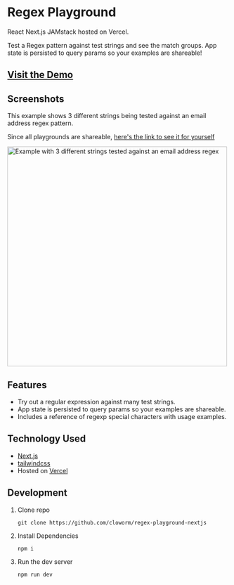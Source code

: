 # Regex Playground

React Next.js JAMstack hosted on Vercel.

Test a Regex pattern against test strings and see the match groups. App state is persisted to query params so your examples are shareable!

## [Visit the Demo](https://regex-playground.cloworm.vercel.app/)

## Screenshots

This example shows 3 different strings being tested against an email address regex pattern.

Since all playgrounds are shareable, [here's the link to see it for yourself](https://regex-playground.cloworm.vercel.app/?flags=g&matches%5B%5D=johnny.appleseed%40gmail.com&matches%5B%5D=i%20am%20not%20an%20email%20address&matches%5B%5D=i%20contain%20an%20email%40address.com%20but%20the%20regex%20has%20%5E%20and%20%24&pattern=%5E%5Ba-zA-Z0-9._%25-%5D%2B%40%5Ba-zA-Z0-9.-%5D%2B.%5Ba-zA-Z%5D%7B2%2C4%7D%24)

[<img width="500" alt="Example with 3 different strings tested against an email address regex" src="https://user-images.githubusercontent.com/5566310/103177378-f37f0d80-4847-11eb-8be6-2e850eb4b68a.png">](https://regex-playground.cloworm.vercel.app/?flags=g&matches%5B%5D=johnny.appleseed%40gmail.com&matches%5B%5D=i%20am%20not%20an%20email%20address&matches%5B%5D=i%20contain%20an%20email%40address.com%20but%20the%20regex%20has%20%5E%20and%20%24&pattern=%5E%5Ba-zA-Z0-9._%25-%5D%2B%40%5Ba-zA-Z0-9.-%5D%2B.%5Ba-zA-Z%5D%7B2%2C4%7D%24)

## Features

* Try out a regular expression against many test strings.
* App state is persisted to query params so your examples are shareable.
* Includes a reference of regexp special characters with usage examples.

## Technology Used

* [Next.js](https://nextjs.org/)
* [tailwindcss](tailwindcss)
* Hosted on [Vercel](https://vercel.com/)

## Development

1. Clone repo

      ```
      git clone https://github.com/cloworm/regex-playground-nextjs
      ```

2. Install Dependencies

      ```
      npm i
      ```

3. Run the dev server

      ```
      npm run dev
      ```

